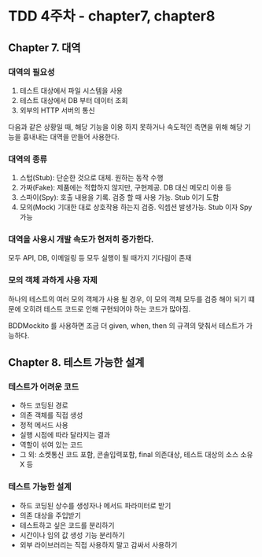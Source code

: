 # TDD 4주차 - chapter7, chapter8

## Chapter 7. 대역

### 대역의 필요성

1. 테스트 대상에서 파일 시스템을 사용
2. 테스트 대상에서 DB 부터 데이터 조회
3. 외부의 HTTP 서버의 통신

다음과 같은 상황일 때, 해당 기능을 이용 하지 못하거나 속도적인 측면을 위해
해당 기능을 흉내내는 대역을 만들어 사용한다.

### 대역의 종류
1. 스텁(Stub): 단순한 것으로 대체. 원하는 동작 수행
2. 가짜(Fake): 제품에는 적합하지 않지만, 구현제공. DB 대신 메모리 이용 등
3. 스파이(Spy): 호출 내용을 기록. 검증 할 때 사용 가능. Stub 이기 도함
4. 모의(Mock) 기대한 대로 상호작용 하는지 검증. 익셉션 발생가능. Stub 이자 Spy 가능

### 대역을 사용시 개발 속도가 현저히 증가한다.

모두 API, DB, 이메일링 등 모두 실행이 될 때가지 기다림이 존재

### 모의 객체 과하게 사용 자제

하나의 테스트의 여러 모의 객체가 사용 될 경우, 이 모의 객체 모두를 검증 해야 되기 떄문에 오히려
테스트 코드로 인해 구현되어야 하는 코드가 많아짐.

BDDMockito 를 사용하면 조금 더 given, when, then 의 규격의 맞춰서 테스트가 가능하다.

## Chapter 8. 테스트 가능한 설계

### 테스트가 어려운 코드
- 하드 코딩된 경로 
- 의존 객체를 직접 생성 
- 정적 메서드 사용 
- 실행 시점에 따라 달라지는 결과 
- 역할이 섞여 있는 코드 
- 그 외: 소켓통신 코드 포함, 콘솔입력포함, final 의존대상, 테스트 대상의 소스 소유 X 등

### 테스트 가능한 설계
- 하드 코딩된 상수를 생성자나 메서드 파라미터로 받기 
- 의존 대상을 주입받기 
- 테스트하고 싶은 코드를 분리하기 
- 시간이나 임의 값 생성 기능 분리하기 
- 외부 라이브러리는 직접 사용하지 말고 감싸서 사용하기


